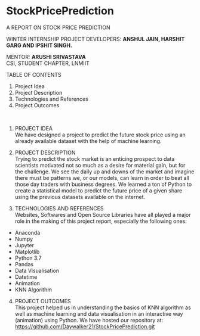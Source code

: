 # StockPricePrediction





A REPORT ON
STOCK PRICE PREDICTION





WINTER INTERNSHIP PROJECT
DEVELOPERS: **ANSHUL JAIN, HARSHIT GARG AND IPSHIT SINGH.**

MENTOR: **ARUSHI SRIVASTAVA**<br>
CSI, STUDENT CHAPTER, LNMIIT



TABLE OF CONTENTS
1.	Project Idea
2.	Project Description
3.	Technologies and References
4.	Project Outcomes

<br>

1.	PROJECT IDEA<br>
We have designed a project to predict the future stock price using an already available dataset with the help of machine learning.   


2.	PROJECT DESCRIPTION<br>
Trying to predict the stock market is an enticing prospect to data scientists motivated not so much as a desire for material gain, but for the challenge. We see the daily up and downs of the market and imagine there must be patterns we, or our models, can learn in order to beat all those day traders with business degrees. 
We learned a ton of Python to create a statistical model to predict the future price of a given share using the previous datasets available on the internet.


3.	TECHNOLOGIES AND REFERENCES<br>
Websites, Softwares and Open Source Libraries have all played a major role in the making of this project report, especially the following ones:


*	Anaconda	
*	Numpy
*	Jupyter	
*   Matplotlib
*   Python 3.7	
*	Pandas
*	Data Visualisation	
*	Datetime
*	Animation	
*	KNN Algorithm


4.	PROJECT OUTCOMES<br>
This project helped us in understanding the basics of KNN algorithm as well as machine learning and data visualisation in an interactive way (animation) using Python.
We have hosted our repository at: https://github.com/Daywalker21/StockPricePrediction.git

